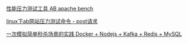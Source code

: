 # 
[性能压力测试工具 AB apache bench](http://www.maxincai.com/post/performance-pressure-test-tools-ab/)

[linux下ab网站压力测试命令 - post请求](http://www.cnblogs.com/bandbandme/p/3680542.html)

[一次模拟简单秒杀场景的实践 Docker + Nodejs + Kafka + Redis + MySQL](http://www.itnose.net/detail/6712076.html)

